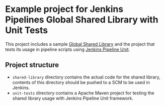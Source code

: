 # Example project for Jenkins Pipelines Global Shared Library with Unit Tests

This project includes a sample [Global Shared Library](https://jenkins.io/doc/book/pipeline/shared-libraries/) and the project that tests its usage in pipeline scripts using 
[Jenkins Pipeline Unit](https://github.com/lesfurets/JenkinsPipelineUnit).

## Project structure

* `shared-library` directory contains the actual code for the shared library, contents of this directory should be pushed to a SCM to be used in Jenkins.
* `unit-tests` directory contains a Apache Maven project for testing the shared library usage with Jenkins Pipeline Unit framework.